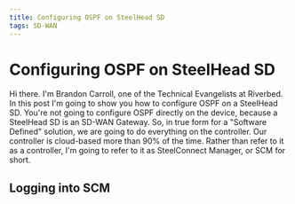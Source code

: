 ```yaml
---
title: Configuring OSPF on SteelHead SD
tags: SD-WAN
---
```


# Configuring OSPF on SteelHead SD

Hi there.  I'm Brandon Carroll, one of the Technical Evangelists at Riverbed.  In this post I'm going to show you how to configure OSPF on a SteelHead SD.  You're not going to configure OSPF directly on the device, because a SteelHead SD is an SD-WAN Gateway.  So, in true form for a "Software Defined" solution, we are going to do everything on the controller.  Our controller is cloud-based more than 90% of the time.  Rather than refer to it as a controller, I'm going to refer to it as SteelConnect Manager, or SCM for short.

## Logging into SCM
